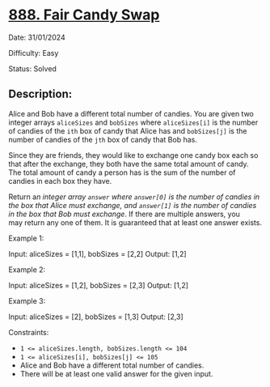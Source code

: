 # [888\. Fair Candy Swap](https://leetcode.com/problems/fair-candy-swap/)

Date: 31/01/2024

Difficulty: Easy

Status: Solved

## Description:

Alice and Bob have a different total number of candies. You are given two integer arrays `aliceSizes` and `bobSizes` where `aliceSizes[i]` is the number of candies of the `ith` box of candy that Alice has and `bobSizes[j]` is the number of candies of the `jth` box of candy that Bob has.

Since they are friends, they would like to exchange one candy box each so that after the exchange, they both have the same total amount of candy. The total amount of candy a person has is the sum of the number of candies in each box they have.

Return a*n integer array *`answer`* where *`answer[0]`* is the number of candies in the box that Alice must exchange, and *`answer[1]`* is the number of candies in the box that Bob must exchange*. If there are multiple answers, you may return any one of them. It is guaranteed that at least one answer exists.

Example 1:

Input: aliceSizes = [1,1], bobSizes = [2,2]
Output: [1,2]

Example 2:

Input: aliceSizes = [1,2], bobSizes = [2,3]
Output: [1,2]

Example 3:

Input: aliceSizes = [2], bobSizes = [1,3]
Output: [2,3]

Constraints:

-   `1 <= aliceSizes.length, bobSizes.length <= 104`
-   `1 <= aliceSizes[i], bobSizes[j] <= 105`
-   Alice and Bob have a different total number of candies.
-   There will be at least one valid answer for the given input.